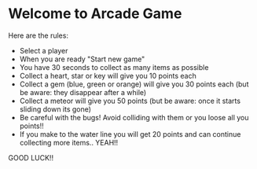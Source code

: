 Welcome to Arcade Game
=======================

Here are the rules:

- Select a player
- When you are ready "Start new game"
- You have 30 seconds to collect as many items as possible
- Collect a heart, star or key will give you 10 points each
- Collect a gem (blue, green or orange) will give you 30 points each (but be aware: they disappear after a while)
- Collect a meteor will give you 50 points (but be aware: once it starts sliding down its gone)
- Be careful with the bugs! Avoid colliding with them or you loose all you points!!
- If you make to the water line you will get 20 points and can continue collecting more items.. YEAH!!

GOOD LUCK!!